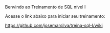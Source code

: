 Benvindo ao Treinamento de SQL nível I

Acesse o link abaixo para iniciar seu treinamento:

https://github.com/josemarsilva/treina-sql-I/wiki
